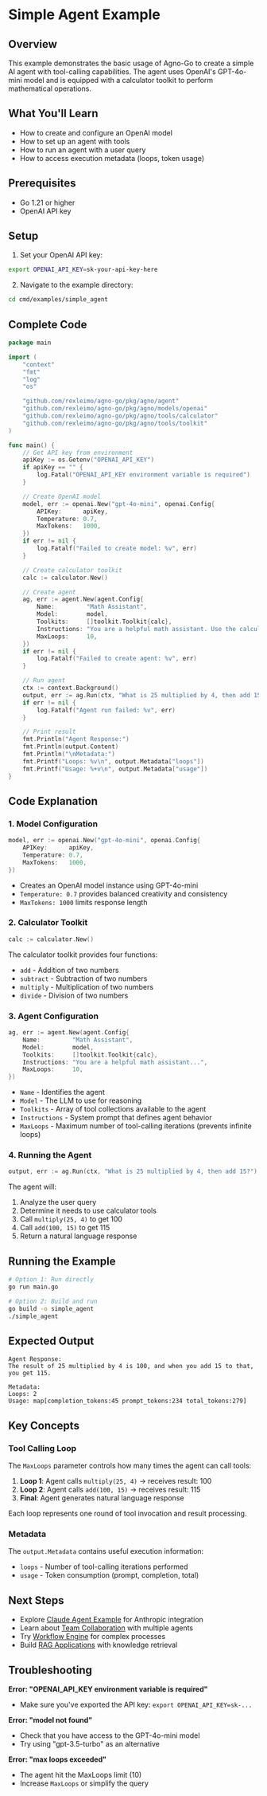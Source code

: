 # Simple Agent Example

## Overview

This example demonstrates the basic usage of Agno-Go to create a simple AI agent with tool-calling capabilities. The agent uses OpenAI's GPT-4o-mini model and is equipped with a calculator toolkit to perform mathematical operations.

## What You'll Learn

- How to create and configure an OpenAI model
- How to set up an agent with tools
- How to run an agent with a user query
- How to access execution metadata (loops, token usage)

## Prerequisites

- Go 1.21 or higher
- OpenAI API key

## Setup

1. Set your OpenAI API key:
```bash
export OPENAI_API_KEY=sk-your-api-key-here
```

2. Navigate to the example directory:
```bash
cd cmd/examples/simple_agent
```

## Complete Code

```go
package main

import (
	"context"
	"fmt"
	"log"
	"os"

	"github.com/rexleimo/agno-go/pkg/agno/agent"
	"github.com/rexleimo/agno-go/pkg/agno/models/openai"
	"github.com/rexleimo/agno-go/pkg/agno/tools/calculator"
	"github.com/rexleimo/agno-go/pkg/agno/tools/toolkit"
)

func main() {
	// Get API key from environment
	apiKey := os.Getenv("OPENAI_API_KEY")
	if apiKey == "" {
		log.Fatal("OPENAI_API_KEY environment variable is required")
	}

	// Create OpenAI model
	model, err := openai.New("gpt-4o-mini", openai.Config{
		APIKey:      apiKey,
		Temperature: 0.7,
		MaxTokens:   1000,
	})
	if err != nil {
		log.Fatalf("Failed to create model: %v", err)
	}

	// Create calculator toolkit
	calc := calculator.New()

	// Create agent
	ag, err := agent.New(agent.Config{
		Name:         "Math Assistant",
		Model:        model,
		Toolkits:     []toolkit.Toolkit{calc},
		Instructions: "You are a helpful math assistant. Use the calculator tools to help users with mathematical calculations.",
		MaxLoops:     10,
	})
	if err != nil {
		log.Fatalf("Failed to create agent: %v", err)
	}

	// Run agent
	ctx := context.Background()
	output, err := ag.Run(ctx, "What is 25 multiplied by 4, then add 15?")
	if err != nil {
		log.Fatalf("Agent run failed: %v", err)
	}

	// Print result
	fmt.Println("Agent Response:")
	fmt.Println(output.Content)
	fmt.Println("\nMetadata:")
	fmt.Printf("Loops: %v\n", output.Metadata["loops"])
	fmt.Printf("Usage: %+v\n", output.Metadata["usage"])
}
```

## Code Explanation

### 1. Model Configuration

```go
model, err := openai.New("gpt-4o-mini", openai.Config{
	APIKey:      apiKey,
	Temperature: 0.7,
	MaxTokens:   1000,
})
```

- Creates an OpenAI model instance using GPT-4o-mini
- `Temperature: 0.7` provides balanced creativity and consistency
- `MaxTokens: 1000` limits response length

### 2. Calculator Toolkit

```go
calc := calculator.New()
```

The calculator toolkit provides four functions:
- `add` - Addition of two numbers
- `subtract` - Subtraction of two numbers
- `multiply` - Multiplication of two numbers
- `divide` - Division of two numbers

### 3. Agent Configuration

```go
ag, err := agent.New(agent.Config{
	Name:         "Math Assistant",
	Model:        model,
	Toolkits:     []toolkit.Toolkit{calc},
	Instructions: "You are a helpful math assistant...",
	MaxLoops:     10,
})
```

- `Name` - Identifies the agent
- `Model` - The LLM to use for reasoning
- `Toolkits` - Array of tool collections available to the agent
- `Instructions` - System prompt that defines agent behavior
- `MaxLoops` - Maximum number of tool-calling iterations (prevents infinite loops)

### 4. Running the Agent

```go
output, err := ag.Run(ctx, "What is 25 multiplied by 4, then add 15?")
```

The agent will:
1. Analyze the user query
2. Determine it needs to use calculator tools
3. Call `multiply(25, 4)` to get 100
4. Call `add(100, 15)` to get 115
5. Return a natural language response

## Running the Example

```bash
# Option 1: Run directly
go run main.go

# Option 2: Build and run
go build -o simple_agent
./simple_agent
```

## Expected Output

```
Agent Response:
The result of 25 multiplied by 4 is 100, and when you add 15 to that, you get 115.

Metadata:
Loops: 2
Usage: map[completion_tokens:45 prompt_tokens:234 total_tokens:279]
```

## Key Concepts

### Tool Calling Loop

The `MaxLoops` parameter controls how many times the agent can call tools:

1. **Loop 1**: Agent calls `multiply(25, 4)` → receives result: 100
2. **Loop 2**: Agent calls `add(100, 15)` → receives result: 115
3. **Final**: Agent generates natural language response

Each loop represents one round of tool invocation and result processing.

### Metadata

The `output.Metadata` contains useful execution information:
- `loops` - Number of tool-calling iterations performed
- `usage` - Token consumption (prompt, completion, total)

## Next Steps

- Explore [Claude Agent Example](./claude-agent.md) for Anthropic integration
- Learn about [Team Collaboration](./team-demo.md) with multiple agents
- Try [Workflow Engine](./workflow-demo.md) for complex processes
- Build [RAG Applications](./rag-demo.md) with knowledge retrieval

## Troubleshooting

**Error: "OPENAI_API_KEY environment variable is required"**
- Make sure you've exported the API key: `export OPENAI_API_KEY=sk-...`

**Error: "model not found"**
- Check that you have access to the GPT-4o-mini model
- Try using "gpt-3.5-turbo" as an alternative

**Error: "max loops exceeded"**
- The agent hit the MaxLoops limit (10)
- Increase `MaxLoops` or simplify the query
